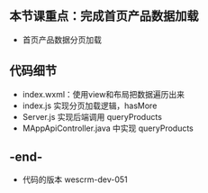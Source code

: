 
## 本节课重点：完成首页产品数据加载
- 首页产品数据分页加载

## 代码细节
- index.wxml：使用view和布局把数据遍历出来
- index.js 实现分页加载逻辑，hasMore
- Server.js 实现后端调用 queryProducts
- MAppApiController.java 中实现 queryProducts

## -end-
- 代码的版本 wescrm-dev-051

